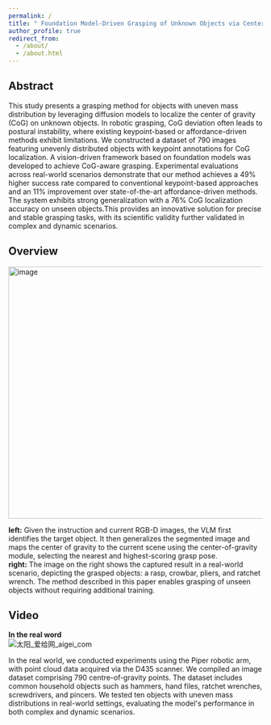 ```yaml
---
permalink: /
title: " Foundation Model-Driven Grasping of Unknown Objects via Center of Gravity Estimation"
author_profile: true
redirect_from: 
  - /about/
  - /about.html
---  
```




## Abstract

This study presents a grasping method for objects with uneven mass distribution by leveraging diffusion models to localize the center of gravity (CoG) on unknown objects. In robotic grasping, CoG deviation often leads to postural instability, where existing keypoint-based or affordance-driven methods exhibit limitations. We constructed a dataset of 790 images featuring unevenly distributed objects with keypoint annotations for CoG localization. A vision-driven framework based on foundation models was developed to achieve CoG-aware grasping. Experimental evaluations across real-world scenarios demonstrate that our method achieves a 49\% higher success rate compared to conventional keypoint-based approaches and an 11\% improvement over state-of-the-art affordance-driven methods. The system exhibits strong generalization with a 76\% CoG localization accuracy on unseen objects.This provides an innovative solution for precise and stable grasping tasks, with its scientific validity further validated in complex and dynamic scenarios.  


## Overview

<img width="1280" height="499" alt="image" src="https://github.com/user-attachments/assets/60ac5246-157d-4f4e-9170-4d51149231e8" />

**left:** Given the instruction and current RGB-D images, the VLM first identifies the target object. It then generalizes the segmented image and maps the center of gravity to the current scene using the center-of-gravity module, selecting the nearest and highest-scoring grasp pose.    
**right:** The image on the right shows the captured result in a real-world scenario, depicting the grasped objects: a rasp, crowbar, pliers, and ratchet wrench. The method described in this paper enables grasping of unseen objects without requiring additional training.  

## Video
**In the real word**  
![太阳_爱给网_aigei_com](https://github.com/user-attachments/assets/38a34697-eac9-4e00-b84b-95157a7c29b2)


In the real world, we conducted experiments using the Piper robotic arm, with point cloud data acquired via the D435 scanner. We compiled an image dataset comprising 790 centre-of-gravity points. The dataset includes common household objects such as hammers, hand files, ratchet wrenches, screwdrivers, and pincers. We tested ten objects with uneven mass distributions in real-world settings, evaluating the model's performance in both complex and dynamic scenarios.
